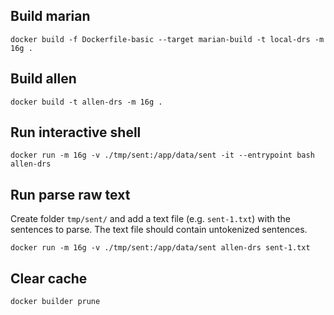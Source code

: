 ## Build marian
    docker build -f Dockerfile-basic --target marian-build -t local-drs -m 16g .

## Build allen
    docker build -t allen-drs -m 16g .

## Run interactive shell
    docker run -m 16g -v ./tmp/sent:/app/data/sent -it --entrypoint bash allen-drs

## Run parse raw text
Create folder `tmp/sent/` and add a text file (e.g. `sent-1.txt`) with the sentences to parse. The text file should contain untokenized sentences.

    docker run -m 16g -v ./tmp/sent:/app/data/sent allen-drs sent-1.txt

## Clear cache

    docker builder prune

